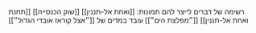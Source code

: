 רשימה של דברים לייצר להם תמונות:
[[ואחת אל-תננין]] 
[[שוק הכנסייה]] 
[[תחנת ואחת אל-תננין]] 
[[״מפלצת הים״]]
עובד במדים של [[״אצל קוראז אובדי הגדול״]] 
